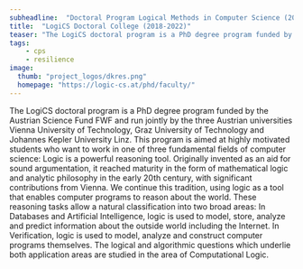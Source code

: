 ```yaml
---
subheadline:  "Doctoral Program Logical Methods in Computer Science (2018-2022)"
title:  "LogiCS Doctoral College (2018-2022)"
teaser: "The LogiCS doctoral program is a PhD degree program funded by the Austrian Science Fund FWF and run jointly by the three Austrian universities Vienna University of Technology, Graz University of Technology and Johannes Kepler University Linz."
tags:
    - cps
    - resilience
image:
  thumb: "project_logos/dkres.png"
  homepage: "https://logic-cs.at/phd/faculty/"
---
```


<!--more-->

The LogiCS doctoral program is a PhD degree program funded by the Austrian Science Fund FWF and run jointly by the three Austrian universities Vienna University of Technology, Graz University of Technology and Johannes Kepler University Linz. This program is aimed at highly motivated students who want to work in one of three fundamental fields of computer science: Logic is a powerful reasoning tool. Originally invented as an aid for sound argumentation, it reached maturity in the form of mathematical logic and analytic philosophy in the early 20th century, with significant contributions from Vienna. We continue this tradition, using logic as a tool that enables computer programs to reason about the world. These reasoning tasks allow a natural classification into two broad areas: In Databases and Artificial Intelligence, logic is used to model, store, analyze and predict information about the outside world including the Internet. In Verification, logic is used to model, analyze and construct computer programs themselves. The logical and algorithmic questions which underlie both application areas are studied in the area of Computational Logic.  
